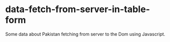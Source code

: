 # data-fetch-from-server-in-table-form
Some data about Pakistan fetching from server to the Dom using Javascript.
